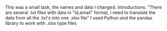 This was a small task, the names and data I changed.
Introductions:
"There are several .txt files with data in "id,email" format, I need to translate the data from all the .txt's into one .xlsx file"
I used Python and the pandas library to work with .xlsx type files

